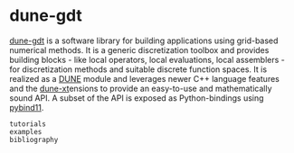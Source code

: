 # dune-gdt

[dune-gdt](https://zivgitlab.uni-muenster.de/ag-ohlberger/dune-community/dune-gdt) is a software library for building applications using grid-based numerical methods.
It is a generic discretization toolbox and provides building blocks - like local operators, local evaluations, local assemblers - for discretization methods and suitable discrete function spaces.
It is realized as a [DUNE](http://www.dune-project.org/) module and leverages newer C++ language features and the [dune-xt](https://zivgitlab.uni-muenster.de/ag-ohlberger/dune-community/dune-xt)ensions to provide an easy-to-use and mathematically sound API.
A subset of the API is exposed as Python-bindings using [pybind11](https://github.com/pybind/pybind11).


```{toctree}
tutorials
examples
bibliography
```
